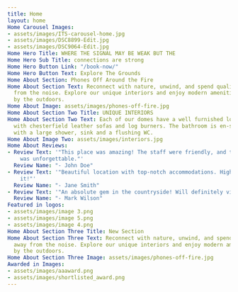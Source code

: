 ```yaml
---
title: Home
layout: home
Home Carousel Images:
- assets/images/ITS-carousel-home.jpg
- assets/images/DSC8899-Edit.jpg
- assets/images/DSC9064-Edit.jpg
Home Hero Title: WHERE THE SIGNAL MAY BE WEAK BUT THE
Home Hero Sub Title: connections are strong
Home Hero Button Link: "/book-now/"
Home Hero Button Text: Explore The Grounds
Home About Section: Phones Off Around the Fire
Home About Section Text: Reconnect with nature, unwind, and spend quality time away
  from the noise. Explore our unique interiors and enjoy modern amenities surrounded
  by the outdoors.
Home About Image: assets/images/phones-off-fire.jpg
Home About Section Two Title: UNIQUE INTERIORS
Home About Section Two Text: Each of our domes have a well furnished lounge area,
  with chesterfield leather sofas and log burners. The bathroom is en-suite and fitted
  with a large shower, sink and a flushing WC.
Home About Image Two: assets/images/interiors.jpg
Home About Reviews:
- Review Text: '"This place was amazing! The staff were friendly, and the experience
    was unforgettable."'
  Review Name: "- John Doe"
- Review Text: '"Beautiful location with top-notch accommodations. Highly recommend
    it!"'
  Review Name: "- Jane Smith"
- Review Text: '"An absolute gem in the countryside! Will definitely visit again."'
  Review Name: "- Mark Wilson"
Featured in logos:
- assets/images/image 3.png
- assets/images/image 5.png
- assets/images/image 4.png
Home About Section Three Title: New Section
Home About Section Three Text: Reconnect with nature, unwind, and spend quality time
  away from the noise. Explore our unique interiors and enjoy modern amenities surrounded
  by the outdoors.
Home About Section Three Image: assets/images/phones-off-fire.jpg
Awarded in Images:
- assets/images/aaaward.png
- assets/images/shortlisted_award.png
---
```



